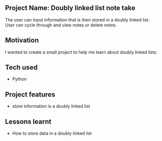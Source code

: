## Project Name: Doubly linked list note take
The user can input information that is then stored in a doubly linked list. User can cycle through and view notes or delete notes.

## Motivation
I wanted to create a small project to help me learn about doubly linked lists.

## Tech used
- Python

## Project features
- store information is a doubly linked list

## Lessons learnt
- How to store data in a doubly linked list
